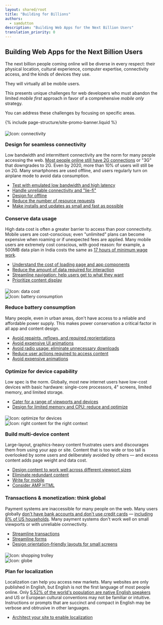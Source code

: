 ```yaml
---
layout: shared/root
title: "Building for Billions"
authors:
  - samdutton
description: "Building Web Apps for the Next Billion Users"
translation_priority: 0
---
```


<style>
  .mdl-cell img {
    position: relative;
    top: 6px;
  }
</style>

<div class="wf-subheading">
  <div class="page-content mdl-grid">
    <div class="mdl-cell mdl-cell--9-col wf-showcase__title">
      <h2>Building Web Apps for the Next Billion Users</h2>
      <p class="mdl-typography--font-thin">The next billion people coming online will be diverse in every respect: their physical location, cultural experience, computer expertise, connectivity access, and the kinds of devices they use.</p>
      <p class="mdl-typography--font-thin">They will virtually all be mobile users.</p>
      <p class="mdl-typography--font-thin">This presents unique challenges for web developers who must abandon the limited <em>mobile first</em> approach in favor of a comprehensive <em>mobile only</em> strategy.</p>
      <p class="mdl-typography--font-thin">You can address these challenges by focusing on specific areas.</p>
    </div>
  </div>
</div>

{% include page-structure/site-promo-banner.liquid %}

<div id="connectivity" class="wf-landing-section">
  <div class="page-content mdl-grid">
    <div class="mdl-cell mdl-cell--6-col mdl-cell--4-col-tablet">
      <img src="/web/imgs/billions/connectivity.png" alt="Icon: connectivity">
    </div>
    <div class="mdl-cell mdl-cell--6-col mdl-cell--4-col-tablet">
      <h3>Design for seamless connectivity</h3>
      <p>Low bandwidth and intermittent connectivity are the norm for many people accessing the web. <a href="http://www.cisco.com/c/en/us/solutions/collateral/service-provider/visual-networking-index-vni/mobile-white-paper-c11-520862.html" title="Cisco Visual Networking Index: Global Mobile Data Traffic Forecast Update, 2015–2020">Most people online still have 2G connections</a> or "3G" that downgrades to 2G. Even by 2020, more than 10% of users will still be on 2G. Many smartphones are used offline, and users regularly turn on airplane mode to avoid data consumption.</p>
      <ul>
        <li><a href="/web/fundamentals/performance/poor-connectivity/testing">Test with emulated low bandwidth and high latency</a></li>
        <li><a href="/web/fundamentals/performance/poor-connectivity/lie-fi">Handle unreliable connectivity and "lie-fi"</a></li>
        <li><a href="/web/fundamentals/getting-started/your-first-offline-web-app/">Design for offline</a></li>
        <li><a href="/web/fundamentals/performance/optimizing-content-efficiency/eliminate-downloads">Reduce the number of resource requests</a></li>
        <li><a href="/web/fundamentals/performance/optimizing-content-efficiency/optimize-encoding-and-transfer">Make installs and updates as small and fast as possible</a></li>
      </ul>
    </div>
  </div>
</div>

<div id="cost" class="wf-landing-section wf-landing-gmp">
  <div class="page-content mdl-grid">
    <div class="mdl-cell mdl-cell--6-col mdl-cell--4-col-tablet">
      <h3>Conserve data usage</h3>
      <p>High data cost is often a greater barrier to access than poor connectivity. Mobile users are cost-conscious; even "unlimited" plans can become expensive when roaming or if unexpected fees are applied. Many mobile users are extremely cost conscious, with good reason: for example, a 500MB data plan in India costs the same as <a href="https://blog.jana.com/2015/05/21/the-data-trap-affordable-smartphones-expensive-data/" title="jana.com report: affordable smartphones, expensive data">17 hours of minimum wage work</a>.</p>
      <ul>
        <li><a href="/web/fundamentals/design-and-ui/content/weight">Understand the cost of loading page and app components</a></li>
        <li><a href="/web/fundamentals/performance/optimizing-content-efficiency/">Reduce the amount of data required for interaction</a></li>
        <li><a href="/web/fundamentals/getting-started/principles/site-and-page-navigation">Streamline navigation: help users get to what they want</a></li>
        <li><a href="/web/fundamentals/performance/critical-rendering-path/?hl=en">Prioritize content display</a></li>
      </ul>
    </div>
    <div class="mdl-cell mdl-cell--6-col mdl-cell--4-col-tablet">
      <img src="/web/imgs/billions/cost.png" alt="Icon: data cost">
    </div>
  </div>
</div>

<div class="wf-landing-section" id="consumption">
  <div class="page-content mdl-grid">
    <div class="mdl-cell mdl-cell--6-col mdl-cell--4-col-tablet">
      <img src="/web/imgs/billions/consumption.png" alt="Icon: battery consumption">
    </div>
    <div class="mdl-cell mdl-cell--6-col mdl-cell--4-col-tablet">
      <h3>Reduce battery consumption</h3>
      <p>Many people, even in urban areas, don't have access to a reliable and affordable power supply. This makes power conservation a critical factor in all app and content design.</p>
      <ul>
        <li><a href="/web/tools/chrome-devtools/profile/rendering-tools/analyze-runtime">Avoid repaints, reflows, and required reorientations</a></li>
        <li><a href="/web/fundamentals/design-and-ui/animations/#avoid-animating-expensive-properties">Avoid expensive UI animations</a></li>
        <li><a href="/web/fundamentals/performance/optimizing-content-efficiency/eliminate-downloads">Avoid radio usage: eliminate unnecessary downloads</a></li>
        <li><a href="/web/fundamentals/getting-started/principles/">Reduce user actions required to access content</a></li>
        <li><a href="/web/fundamentals/design-and-ui/animations/animations-and-performance">Avoid expensive animations</a></li>
      </ul>
    </div>
  </div>
</div>

<div id="capability" class="wf-landing-section wf-landing-gmp">
  <div class="page-content mdl-grid">
    <div class="mdl-cell mdl-cell--6-col mdl-cell--4-col-tablet">
      <h3>Optimize for device capability</h3>
      <p>Low spec is the norm. Globally, most new internet users have low-cost devices with basic hardware: single-core processors, 4" screens, limited memory, and limited storage.</p>
      <ul>
        <li><a href="/web/fundamentals/getting-started/your-first-multi-screen-site/">Cater for a range of viewports and devices</a></li>
        <li><a href="/web/fundamentals/performance/">Design for limited memory and CPU: reduce and optimize</a></li>
      </ul>
    </div>
    <div class="mdl-cell mdl-cell--6-col mdl-cell--4-col-tablet">
      <img src="/web/imgs/billions/capability.png" alt="Icon: optimize for devices">
    </div>
  </div>
</div>

<div id="content" class="wf-landing-section wf-landing-gmp">
  <div class="page-content mdl-grid">
    <div class="mdl-cell mdl-cell--6-col mdl-cell--4-col-tablet">
      <img src="/web/imgs/billions/content.png" alt="Icon: right content for the right context">
    </div>
    <div class="mdl-cell mdl-cell--6-col mdl-cell--4-col-tablet">
      <h3>Build multi-device content</h3>
      <p>Large-layout, graphics-heavy content frustrates users and discourages them from using your app or site. Content that is too wide or too tall is overlooked by some users and deliberately avoided by others — and excess content adds page weight and data cost.</p>
      <ul>
        <li><a href="/web/fundamentals/design-and-ui/content/viewport">Design content to work well across different viewport sizes</a></li>
        <li><a href="/web/fundamentals/design-and-ui/content/redundant">Eliminate redundant content</a></li>
        <li><a href="/web/fundamentals/design-and-ui/content/write">Write for mobile</a></li>
        <li><a href="https://www.ampproject.org/">Consider AMP HTML</a></li>
      </ul>
    </div>
  </div>
</div>

<div id="commerce" class="wf-landing-section">
  <div class="page-content mdl-grid">
    <div class="mdl-cell mdl-cell--6-col mdl-cell--4-col-tablet">
      <h3>Transactions &amp; monetization: think global</h3>
      <p>Payment systems are inaccessible for many people on the web. Many users globally <a href="http://datatopics.worldbank.org/financialinclusion/country/india" title="World Bank report for India">don't have bank accounts and don't use credit cards</a> — <a href="https://www.economist.com/news/united-states/21663262-why-low-income-americans-often-have-pay-more-its-expensive-be-poor" title="Economist article about poverty in the US"> including 8% of US households</a>. Many payment systems don't work well on small viewports or with unreliable connectivity.</p>
      <ul>
        <li><a href="/web/fundamentals/getting-started/principles/commerce-and-conversion">Streamline transactions</a></li>
        <li><a href="/web/fundamentals/design-and-ui/input/forms/">Streamline forms</a></li>
        <li><a href="/web/fundamentals/getting-started/principles/usability-and-form-factor">Design orientation-friendly layouts for small screens</a></li>
      </ul>
    </div>
    <div class="mdl-cell mdl-cell--6-col mdl-cell--4-col-tablet">
      <img src="/web/imgs/billions/monetization.png" alt="Icon: shopping trolley">
    </div>
  </div>
</div>

<div id="localization" class="wf-landing-section">
  <div class="page-content mdl-grid">
    <div class="mdl-cell mdl-cell--6-col mdl-cell--4-col-tablet">
      <img src="/web/imgs/billions/localization.png" alt="Icon: globe">
    </div>
    <div class="mdl-cell mdl-cell--6-col mdl-cell--4-col-tablet">
      <h3>Plan for localization</h3>
      <p>Localization can help you access new markets. Many websites are only published in English, but English is not the first language of most people online. Only <a href="https://en.wikipedia.org/wiki/List_of_languages_by_number_of_native_speakers" title="Wikipedia list of languages by number of native speakers, graphic by User:Jroehl">5.52% of the world's population are native English speakers</a> and US or European cultural conventions may not be familiar or intuitive. Instructions or prompts that are succinct and compact in English may be verbose and obtrusive in other languages.</p>
      <ul>
        <li><a href="https://support.google.com/webmasters/answer/182192">Architect your site to enable localization</a></li>
      </ul>
    </div>
  </div>
</div>
